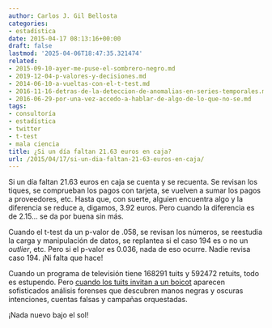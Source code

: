 ```yaml
---
author: Carlos J. Gil Bellosta
categories:
- estadística
date: 2015-04-17 08:13:16+00:00
draft: false
lastmod: '2025-04-06T18:47:35.321474'
related:
- 2015-09-10-ayer-me-puse-el-sombrero-negro.md
- 2019-12-04-p-valores-y-decisiones.md
- 2014-06-10-a-vueltas-con-el-t-test.md
- 2016-11-16-detras-de-la-deteccion-de-anomalias-en-series-temporales.md
- 2016-06-29-por-una-vez-accedo-a-hablar-de-algo-de-lo-que-no-se.md
tags:
- consultoría
- estadística
- twitter
- t-test
- mala ciencia
title: ¿Si un día faltan 21.63 euros en caja?
url: /2015/04/17/si-un-dia-faltan-21-63-euros-en-caja/
---
```


Si un día faltan 21.63 euros en caja se cuenta y se recuenta. Se revisan los tiques, se comprueban los pagos con tarjeta, se vuelven a sumar los pagos a proveedores, etc. Hasta que, con suerte, alguien encuentra algo y la diferencia se reduce a, digamos, 3.92 euros. Pero cuando la diferencia es de 2.15... se da por buena sin más.

Cuando el t-test da un p-valor de .058, se revisan los números, se reestudia la carga y manipulación de datos, se replantea si el caso 194 es o no un _outlier_, etc. Pero si el p-valor es 0.036, nada de eso ocurre. Nadie revisa caso 194. ¡Ni falta que hace!

Cuando un programa de televisión tiene 168291 tuits y 592472 retuits, todo es estupendo. Pero [cuando los tuits invitan a un boicot](https://vertele.eldiario.es/videos/actualidad/detras-movimiento-boicot-mediaset-red_1_7611588.html) aparecen sofisticados análisis forenses que descubren manos negras y oscuras intenciones, cuentas falsas y campañas orquestadas.

¡Nada nuevo bajo el sol!